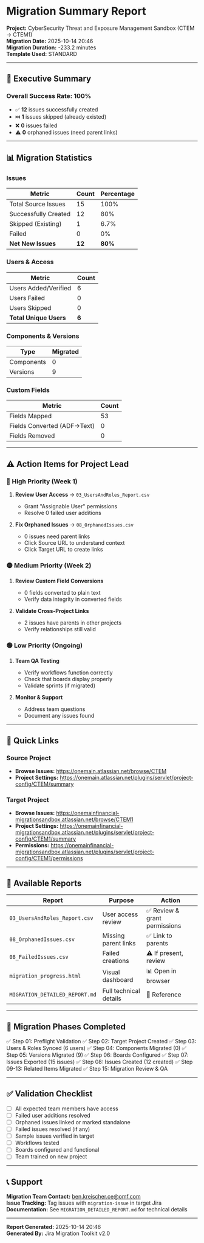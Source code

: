 # Migration Summary Report

**Project:** CyberSecurity Threat and Exposure Management Sandbox (CTEM → CTEM1)  
**Migration Date:** 2025-10-14 20:46  
**Migration Duration:** -233.2 minutes  
**Template Used:** STANDARD

---

## 🎯 Executive Summary

### Overall Success Rate: **100%**

- ✅ **12** issues successfully created
- ⏭️ **1** issues skipped (already existed)
- ❌ **0** issues failed
- ⚠️ **0** orphaned issues (need parent links)

---

## 📊 Migration Statistics

### Issues
| Metric | Count | Percentage |
|--------|-------|------------|
| Total Source Issues | 15 | 100% |
| Successfully Created | 12 | 80% |
| Skipped (Existing) | 1 | 6.7% |
| Failed | 0 | 0% |
| **Net New Issues** | **12** | **80%** |

### Users & Access
| Metric | Count |
|--------|-------|
| Users Added/Verified | 6 |
| Users Failed | 0 |
| Users Skipped | 0 |
| **Total Unique Users** | **6** |

### Components & Versions
| Type | Migrated |
|------|----------|
| Components | 0 |
| Versions | 9 |

### Custom Fields
| Metric | Count |
|--------|-------|
| Fields Mapped | 53 |
| Fields Converted (ADF→Text) | 0 |
| Fields Removed | 0 |

---

## ⚠️ Action Items for Project Lead

### 🔴 High Priority (Week 1)
1. **Review User Access** → `03_UsersAndRoles_Report.csv`
   - Grant "Assignable User" permissions
   - Resolve 0 failed user additions

2. **Fix Orphaned Issues** → `08_OrphanedIssues.csv`
   - 0 issues need parent links
   - Click Source URL to understand context
   - Click Target URL to create links



### 🟡 Medium Priority (Week 2)
1. **Review Custom Field Conversions**
   - 0 fields converted to plain text
   - Verify data integrity in converted fields

2. **Validate Cross-Project Links**
   - 2 issues have parents in other projects
   - Verify relationships still valid

### 🟢 Low Priority (Ongoing)
1. **Team QA Testing**
   - Verify workflows function correctly
   - Check that boards display properly
   - Validate sprints (if migrated)

2. **Monitor & Support**
   - Address team questions
   - Document any issues found

---

## 🔗 Quick Links

### Source Project
- **Browse Issues:** https://onemain.atlassian.net/browse/CTEM
- **Project Settings:** https://onemain.atlassian.net/plugins/servlet/project-config/CTEM/summary

### Target Project
- **Browse Issues:** https://onemainfinancial-migrationsandbox.atlassian.net/browse/CTEM1
- **Project Settings:** https://onemainfinancial-migrationsandbox.atlassian.net/plugins/servlet/project-config/CTEM1/summary
- **Permissions:** https://onemainfinancial-migrationsandbox.atlassian.net/plugins/servlet/project-config/CTEM1/permissions

---

## 📁 Available Reports

| Report | Purpose | Action |
|--------|---------|--------|
| `03_UsersAndRoles_Report.csv` | User access review | ✅ Review & grant permissions |
| `08_OrphanedIssues.csv` | Missing parent links | ✅ Link to parents |
| `08_FailedIssues.csv` | Failed creations | ⚠️ If present, review |
| `migration_progress.html` | Visual dashboard | 📊 Open in browser |
| `MIGRATION_DETAILED_REPORT.md` | Full technical details | 📖 Reference |

---

## 🎯 Migration Phases Completed

✅ Step 01: Preflight Validation
✅ Step 02: Target Project Created
✅ Step 03: Users & Roles Synced (6 users)
✅ Step 04: Components Migrated (0)
✅ Step 05: Versions Migrated (9)
✅ Step 06: Boards Configured
✅ Step 07: Issues Exported (15 issues)
✅ Step 08: Issues Created (12 created)
✅ Step 09-13: Related Items Migrated
✅ Step 15: Migration Review & QA

---

## ✅ Validation Checklist

- [ ] All expected team members have access
- [ ] Failed user additions resolved
- [ ] Orphaned issues linked or marked standalone
- [ ] Failed issues resolved (if any)
- [ ] Sample issues verified in target
- [ ] Workflows tested
- [ ] Boards configured and functional
- [ ] Team trained on new project

---

## 📞 Support

**Migration Team Contact:** ben.kreischer.ce@omf.com  
**Issue Tracking:** Tag issues with `migration-issue` in target Jira  
**Documentation:** See `MIGRATION_DETAILED_REPORT.md` for technical details

---

**Report Generated:** 2025-10-14 20:46  
**Generated By:** Jira Migration Toolkit v2.0


